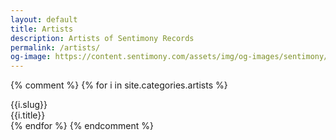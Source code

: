 ```yaml
---
layout: default
title: Artists
description: Artists of Sentimony Records
permalink: /artists/
og-image: https://content.sentimony.com/assets/img/og-images/sentimony/home.jpg
---
```


{% comment %}
{% for i in site.categories.artists %}
<div>{{i.slug}}</div>
<div>{{i.title}}</div>
{% endfor %}
{% endcomment %}
